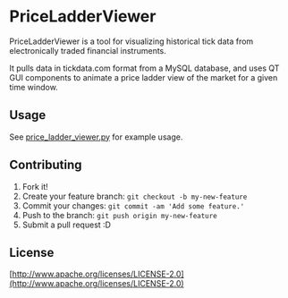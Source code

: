# PriceLadderViewer
PriceLadderViewer is a tool for visualizing historical tick data from electronically traded financial instruments.

It pulls data in tickdata.com format from a MySQL database, and uses QT GUI components to animate a price ladder view of the market for a given time window.

## Usage
See [price\_ladder\_viewer.py](price_ladder_viewer.py) for example usage.

## Contributing
1. Fork it!
2. Create your feature branch: `git checkout -b my-new-feature`
3. Commit your changes: `git commit -am 'Add some feature.'`
4. Push to the branch: `git push origin my-new-feature`
5. Submit a pull request :D

## License
[http://www.apache.org/licenses/LICENSE-2.0](http://www.apache.org/licenses/LICENSE-2.0)
